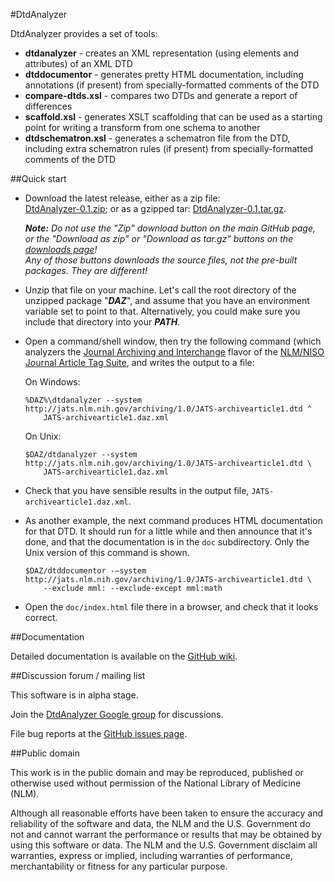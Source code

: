 ﻿#DtdAnalyzer

DtdAnalyzer provides a set of tools:

* **dtdanalyzer** - creates an XML representation (using elements and attributes) 
  of an XML DTD
* **dtddocumentor** - generates pretty HTML documentation, including annotations (if 
  present) from specially-formatted comments of the DTD
* **compare-dtds.xsl** - compares two DTDs and generate a report of differences
* **scaffold.xsl** - generates XSLT scaffolding that can be used as a starting point 
  for writing a transform from one schema to another
* **dtdschematron.xsl** - generates a schematron file from the DTD, including extra 
  schematron rules (if present) from specially-formatted comments of the DTD

##Quick start

* Download the latest release, either as a zip file:  
  [DtdAnalyzer-0.1.zip](https://github.com/downloads/NCBITools/DtdAnalyzer/DtdAnalyzer-0.1.zip); 
  or as a gzipped tar: 
  [DtdAnalyzer-0.1.tar.gz](https://github.com/downloads/NCBITools/DtdAnalyzer/DtdAnalyzer-0.1.tar.gz).
  
  _**Note:**  Do not use the "Zip" download button on the
  main GitHub page, or the "Download as zip" or "Download as tar.gz" buttons on the 
  [downloads page](https://github.com/NCBITools/DtdAnalyzer/downloads)!  
  Any of those buttons downloads the *source files*, not the pre-built packages.
  They are different!_

* Unzip that file on your machine.  Let's call the root directory of the unzipped 
  package "**_DAZ_**", and assume that you have an environment variable set to point 
  to that.  Alternatively, you could make sure you include that directory into your 
  **_PATH_**.
  
* Open a command/shell window, then try the following command (which analyzers the 
  [Journal Archiving and Interchange](http://jats.nlm.nih.gov/archiving/1.0/dtd.html) 
  flavor of the [NLM/NISO Journal Article Tag Suite](http://jats.nlm.nih.gov/), and 
  writes the output to a file:

  On Windows:

      %DAZ%\dtdanalyzer --system http://jats.nlm.nih.gov/archiving/1.0/JATS-archivearticle1.dtd ^
          JATS-archivearticle1.daz.xml

  On Unix:
  
      $DAZ/dtdanalyzer --system http://jats.nlm.nih.gov/archiving/1.0/JATS-archivearticle1.dtd \
          JATS-archivearticle1.daz.xml

* Check that you have sensible results in the output file, `JATS-archivearticle1.daz.xml`.

* As another example, the next command produces HTML documentation for that DTD.  It should 
  run for a little while and then announce that it's done, and that the documentation is in 
  the `doc` subdirectory.  Only the Unix version of this command is shown.

      $DAZ/dtddocumentor -–system http://jats.nlm.nih.gov/archiving/1.0/JATS-archivearticle1.dtd \
          --exclude mml: --exclude-except mml:math

* Open the `doc/index.html` file there in a browser, and check that it looks correct.

##Documentation

Detailed documentation is available on the [GitHub 
wiki](https://github.com/NCBITools/DtdAnalyzer/wiki).

##Discussion forum / mailing list

This software is in alpha stage. 

Join the [DtdAnalyzer Google group](https://groups.google.com/d/forum/dtdanalyzer) 
for discussions.

File bug reports at the [GitHub issues page](https://github.com/NCBITools/DtdAnalyzer/issues).

##Public domain

This work is in the public domain and may be reproduced, published or otherwise
used without permission of the National Library of Medicine (NLM).
 
Although all reasonable efforts have been taken to ensure the accuracy
and reliability of the software and data, the NLM and the U.S.
Government do not and cannot warrant the performance or results that
may be obtained by using this software or data. The NLM and the U.S.
Government disclaim all warranties, express or implied, including
warranties of performance, merchantability or fitness for any
particular purpose.

